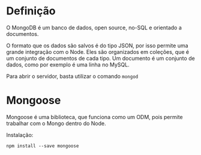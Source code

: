 # Definição

O MongoDB é um banco de dados, open source, no-SQL e orientado a documentos.

O formato que os dados são salvos é do tipo JSON, por isso permite uma grande integração com o Node. Eles são organizados em coleções, que é um conjunto de documentos de cada tipo. Um documento é um conjunto de dados, como por exemplo é uma linha no MySQL. 

Para abrir o servidor, basta utilizar o comando `mongod`

# Mongoose

Mongoose é uma biblioteca, que funciona como um ODM, pois permite trabalhar com o Mongo dentro do Node. 

Instalação:
```
npm install --save mongoose
```
